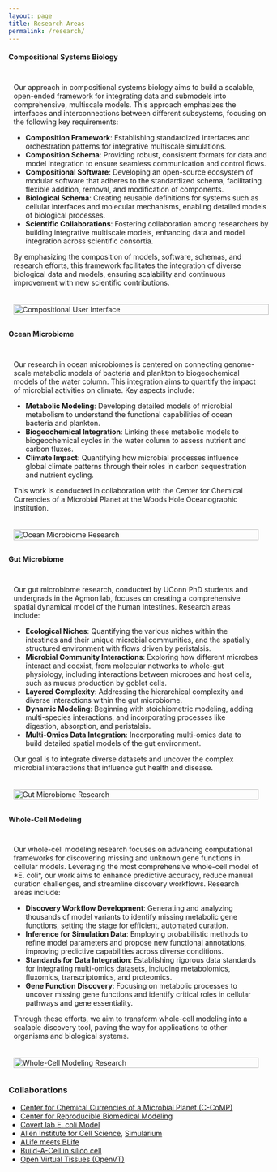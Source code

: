 ```yaml
---
layout: page
title: Research Areas
permalink: /research/
---
```


#### Compositional Systems Biology
<div style="display: flex; flex-direction: column; align-items: flex-start;">
  <!-- Text Section -->
  <div style="padding: 10px; width: 100%;">
    <p>Our approach in compositional systems biology aims to build a scalable, open-ended framework for integrating data and submodels into comprehensive, multiscale models. This approach emphasizes the interfaces and interconnections between different subsystems, focusing on the following key requirements:</p>
    <ul>
      <li><strong>Composition Framework</strong>: Establishing standardized interfaces and orchestration patterns for integrative multiscale simulations.</li>
      <li><strong>Composition Schema</strong>: Providing robust, consistent formats for data and model integration to ensure seamless communication and control flows.</li>
      <li><strong>Compositional Software</strong>: Developing an open-source ecosystem of modular software that adheres to the standardized schema, facilitating flexible addition, removal, and modification of components.</li>
      <li><strong>Biological Schema</strong>: Creating reusable definitions for systems such as cellular interfaces and molecular mechanisms, enabling detailed models of biological processes.</li>
      <li><strong>Scientific Collaborations</strong>: Fostering collaboration among researchers by building integrative multiscale models, enhancing data and model integration across scientific consortia.</li>
    </ul>
    <p>By emphasizing the composition of models, software, schemas, and research efforts, this framework facilitates the integration of diverse biological data and models, ensuring scalability and continuous improvement with new scientific contributions.</p>
  </div>
  <!-- Figure Section -->
  <div style="padding: 10px; width: 100%;">
    <img src="https://raw.githubusercontent.com/eagmon/eagmon.github.io/master/images/user_demo.png" 
         alt="Compositional User Interface" style="width: 100%; height: auto;">
  </div>
</div>


#### Ocean Microbiome
<div style="display: flex; flex-wrap: wrap; align-items: flex-start;">
  <div style="flex: 1 1 60%; padding: 10px;">
    <p>Our research in ocean microbiomes is centered on connecting genome-scale metabolic models of bacteria and plankton to biogeochemical models of the water column. This integration aims to quantify the impact of microbial activities on climate. Key aspects include:</p>
    <ul>
      <li><strong>Metabolic Modeling</strong>: Developing detailed models of microbial metabolism to understand the functional capabilities of ocean bacteria and plankton.</li>
      <li><strong>Biogeochemical Integration</strong>: Linking these metabolic models to biogeochemical cycles in the water column to assess nutrient and carbon fluxes.</li>
      <li><strong>Climate Impact</strong>: Quantifying how microbial processes influence global climate patterns through their roles in carbon sequestration and nutrient cycling.</li>
    </ul>
    <p>This work is conducted in collaboration with the Center for Chemical Currencies of a Microbial Planet at the Woods Hole Oceanographic Institution.</p>
  </div>
  <div style="flex: 1 1 40%; padding: 10px;">
    <img src="https://raw.githubusercontent.com/eagmon/eagmon.github.io/master/images/watercolumn.png" alt="Ocean Microbiome Research" style="width: 100%; height: auto;">
  </div>
</div>

#### Gut Microbiome
<div style="display: flex; flex-wrap: wrap; align-items: flex-start;">
  <div style="flex: 1 1 60%; padding: 10px;">
    <p>Our gut microbiome research, conducted by UConn PhD students and undergrads in the Agmon lab, focuses on creating a comprehensive spatial dynamical model of the human intestines. Research areas include:</p>
    <ul>
      <li><strong>Ecological Niches</strong>: Quantifying the various niches within the intestines and their unique microbial communities, and the spatially structured environment with flows driven by peristalsis.</li>
      <li><strong>Microbial Community Interactions</strong>: Exploring how different microbes interact and coexist, from molecular networks to whole-gut physiology, including interactions between microbes and host cells, such as mucus production by goblet cells.</li>
      <li><strong>Layered Complexity</strong>: Addressing the hierarchical complexity and diverse interactions within the gut microbiome.</li>
      <li><strong>Dynamic Modeling</strong>: Beginning with stoichiometric modeling, adding multi-species interactions, and incorporating processes like digestion, absorption, and peristalsis.</li>
      <li><strong>Multi-Omics Data Integration</strong>: Incorporating multi-omics data to build detailed spatial models of the gut environment.</li>
    </ul>
    <p>Our goal is to integrate diverse datasets and uncover the complex microbial interactions that influence gut health and disease.</p>
  </div>
  <div style="flex: 1 1 40%; padding: 10px;">
    <img src="https://raw.githubusercontent.com/eagmon/eagmon.github.io/master/images/gutmodel.png" alt="Gut Microbiome Research" style="width: 100%; height: auto;">
  </div>
</div>


#### Whole-Cell Modeling

<div style="display: flex; flex-wrap: wrap; align-items: flex-start;"> 
    <div style="flex: 1 1 60%; padding: 10px;"> 
        <p>Our whole-cell modeling research focuses on advancing computational frameworks for discovering missing and unknown gene functions in cellular models. Leveraging the most comprehensive whole-cell model of *E. coli*, our work aims to enhance predictive accuracy, reduce manual curation challenges, and streamline discovery workflows. Research areas include:</p> 
        <ul> 
            <li><strong>Discovery Workflow Development</strong>: Generating and analyzing thousands of model variants to identify missing metabolic gene functions, setting the stage for efficient, automated curation.</li> 
            <li><strong>Inference for Simulation Data</strong>: Employing probabilistic methods to refine model parameters and propose new functional annotations, improving predictive capabilities across diverse conditions.</li> 
            <li><strong>Standards for Data Integration</strong>: Establishing rigorous data standards for integrating multi-omics datasets, including metabolomics, fluxomics, transcriptomics, and proteomics.</li> 
            <li><strong>Gene Function Discovery</strong>: Focusing on metabolic processes to uncover missing gene functions and identify critical roles in cellular pathways and gene essentiality.</li> 
        </ul> 
        <p>Through these efforts, we aim to transform whole-cell modeling into a scalable discovery tool, paving the way for applications to other organisms and biological systems.</p> 
    </div> 
    <div style="flex: 1 1 40%; padding: 10px;"> 
        <img src="https://raw.githubusercontent.com/eagmon/eagmon.github.io/master/images/ecoli.png" alt="Whole-Cell Modeling Research" style="width: 100%; height: auto;"> 
    </div> 
</div>


### Collaborations
- [Center for Chemical Currencies of a Microbial Planet (C-CoMP)](https://ccomp-stc.org)
- [Center for Reproducible Biomedical Modeling](https://reproduciblebiomodels.org)
- [Covert lab E. coli Model](https://www.covert.stanford.edu)
- [Allen Institute for Cell Science](https://alleninstitute.org/division/cell-science/?gad_source=1&gbraid=0AAAAADQlkZSqNX4XRHsQvoxN33sdHHxf6&gclid=Cj0KCQjw28W2BhC7ARIsAPerrcIdcYMm4mdfTQiNt3Nk05EpdG0BSnsTvyqLYclNrz5STvQD34dcZecaAkxVEALw_wcB), [Simularium](https://simularium.allencell.org)
- [ALife meets BLife](https://alifemeetsblife.org)
- [Build-A-Cell in silico cell](https://docs.google.com/document/d/1ZITIeScV7E_KgSyAtJi7V5AM5u5ho5OsD43ZWvq5fC8/edit#heading=h.ro0uv2p9ienf)
- [Open Virtual Tissues (OpenVT)](https://openvt.org)
